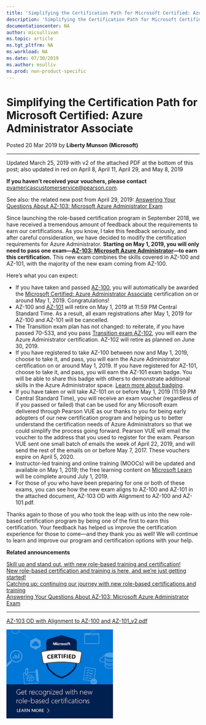 ```yaml
---
title: 'Simplifying the Certification Path for Microsoft Certified: Azure Administrator Associate | Microsoft Docs'
description: 'Simplifying the Certification Path for Microsoft Certified: Azure Administrator Associate' 
documentationcenter: NA 
author: micsullivan
ms.topic: article
ms.tgt_pltfrm: NA
ms.workload: NA
ms.date: 07/30/2019
ms.author: msulliv
ms.prod: non-product-specific
---
```

# Simplifying the Certification Path for Microsoft Certified: Azure Administrator Associate

Posted 20 Mar 2019 by **Liberty Munson (Microsoft)**

___

Updated March 25, 2019 with v2 of the attached PDF at the bottom of this post; also updated in red on April 8, April 11, April 29, and May 8, 2019

**If you haven’t received your vouchers, please contact** [pvamericascustomerservice@pearson.com](mailto:pvamericascustomerservice@pearson.com).

See also: the related new post from April 29, 2019: [Answering Your Questions About AZ-103: Microsoft Azure Administrator Exam](https://www.microsoft.com/en-us/learning/community-blog-post.aspx?BlogId=8&Id=375225)

Since launching the role-based certification program in September 2018, we have received a tremendous amount of feedback about the requirements to earn our certifications. As you know, I take this feedback seriously, and after careful consideration, we have decided to modify the certification requirements for Azure Administrator. **Starting on May 1, 2019, you will only need to pass one exam—[AZ-103: Microsoft Azure Administrator](https://www.microsoft.com/learning/exam-AZ-103.aspx)—to earn this certification.** This new exam combines the skills covered in AZ-100 and AZ-101, with the majority of the new exam coming from AZ-100.

Here’s what you can expect:

- If you have taken and passed [AZ-100](https://www.microsoft.com/learning/exam-AZ-100.aspx), you will automatically be awarded the [Microsoft Certified: Azure Administrator Associate](https://www.microsoft.com/learning/azure-administrator.aspx) certification on or around May 1, 2019. Congratulations!
- AZ-100 and [AZ-101](https://www.microsoft.com/learning/exam-AZ-100.aspx) will retire on May 1, 2019 at 11:59 PM Central Standard Time. As a result, all exam registrations after May 1, 2019 for AZ-100 and AZ-101 will be cancelled.
- The Transition exam plan has not changed: to reiterate, if you have passed 70-533, and you pass [Transition exam AZ-102](https://www.microsoft.com/learning/exam-AZ-102.aspx), you will earn the Azure Administrator certification. AZ-102 will retire as planned on June 30, 2019.
- If you have registered to take AZ-100 between now and May 1, 2019, choose to take it, and pass, you will earn the Azure Administrator certification on or around May 1, 2019. If you have registered for AZ-101, choose to take it, and pass, you will earn the AZ-101 exam badge. You will be able to share this badge with others to demonstrate additional skills in the Azure Administrator space. [Learn more about badging](https://www.microsoft.com/learning/badges.aspx).
- If you have taken or will take AZ-101 on or before May 1, 2019 (11:59 PM Central Standard Time), you will receive an exam voucher (regardless of if you passed or failed) that can be used for any Microsoft exam delivered through Pearson VUE as our thanks to you for being early adopters of our new certification program and helping us to better understand the certification needs of Azure Administrators so that we could simplify the process going forward. Pearson VUE will email the voucher to the address that you used to register for the exam. Pearson VUE sent one small batch of emails the week of April 22, 2019, and will send the rest of the emails on or before May 7, 2017. These vouchers expire on April 5, 2020. 
- Instructor-led training and online training (MOOCs) will be updated and available on May 1, 2019; the free learning content on [Microsoft Learn](https://docs.microsoft.com/learn) will be complete around July 1, 2019.
- For those of you who have been preparing for one or both of these exams, you can see how the new exam aligns to AZ-100 and AZ-101 in the attached document, AZ-103 OD with Alignment to AZ-100 and AZ-101.pdf.

Thanks again to those of you who took the leap with us into the new role-based certification program by being one of the first to earn this certification. Your feedback has helped us improve the certification experience for those to come—and they thank you as well! We will continue to learn and improve our program and certification options with your help.

**Related announcements**

[Skill up and stand out, with new role-based training and certification!](https://www.microsoft.com/en-us/learning/community-blog-post.aspx?BlogId=8&Id=375161)   
[New role-based certification and training is here, and we’re just getting started!](https://www.microsoft.com/en-us/learning/community-blog-post.aspx?BlogId=8&Id=375159)   
[Catching up: continuing our journey with new role-based certifications and training](https://www.microsoft.com/en-us/learning/community-blog-post.aspx?BlogId=8&Id=375200)  
[Answering Your Questions About AZ-103: Microsoft Azure Administrator Exam](https://www.microsoft.com/en-us/learning/community-blog-post.aspx?BlogId=8&Id=375225)

___

[AZ-103 OD with Alignment to AZ-100 and AZ-101_v2.pdf](https://query.prod.cms.rt.microsoft.com/cms/api/am/binary/RE3N8OP)

[![Build career advancing skills](images/microsoft-certified-banner.png)](https://www.microsoft.com/learning/azure-training-certification.aspx?WT.icid=mva_bnr_lexawareness_usen_asi_rightrail_oct2017)